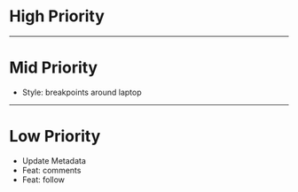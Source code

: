 # High Priority

---

# Mid Priority

- Style: breakpoints around laptop

---

# Low Priority

- Update Metadata
- Feat: comments
- Feat: follow
